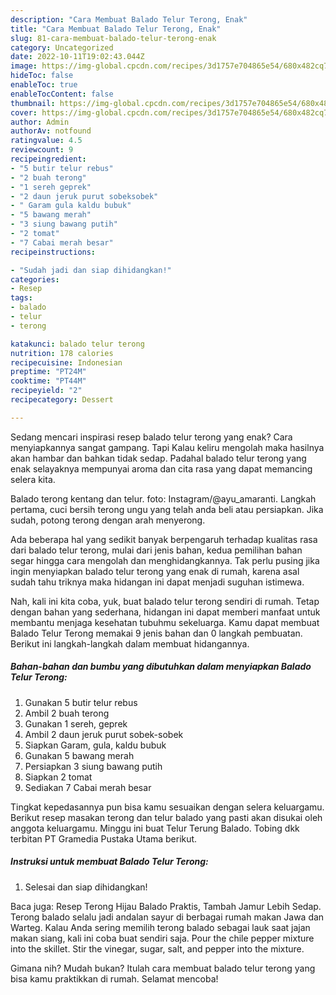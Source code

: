 ```yaml
---
description: "Cara Membuat Balado Telur Terong, Enak"
title: "Cara Membuat Balado Telur Terong, Enak"
slug: 81-cara-membuat-balado-telur-terong-enak
category: Uncategorized
date: 2022-10-11T19:02:43.044Z
image: https://img-global.cpcdn.com/recipes/3d1757e704865e54/680x482cq70/balado-telur-terong-foto-resep-utama.jpg
hideToc: false
enableToc: true
enableTocContent: false
thumbnail: https://img-global.cpcdn.com/recipes/3d1757e704865e54/680x482cq70/balado-telur-terong-foto-resep-utama.jpg
cover: https://img-global.cpcdn.com/recipes/3d1757e704865e54/680x482cq70/balado-telur-terong-foto-resep-utama.jpg
author: Admin
authorAv: notfound
ratingvalue: 4.5
reviewcount: 9
recipeingredient:
- "5 butir telur rebus"
- "2 buah terong"
- "1 sereh geprek"
- "2 daun jeruk purut sobeksobek"
- " Garam gula kaldu bubuk"
- "5 bawang merah"
- "3 siung bawang putih"
- "2 tomat"
- "7 Cabai merah besar"
recipeinstructions:

- "Sudah jadi dan siap dihidangkan!"
categories:
- Resep
tags:
- balado
- telur
- terong

katakunci: balado telur terong 
nutrition: 178 calories
recipecuisine: Indonesian
preptime: "PT24M"
cooktime: "PT44M"
recipeyield: "2"
recipecategory: Dessert

---
```



Sedang mencari inspirasi resep balado telur terong yang enak? Cara menyiapkannya sangat gampang. Tapi Kalau keliru mengolah maka hasilnya akan hambar dan bahkan tidak sedap. Padahal balado telur terong yang enak selayaknya mempunyai aroma dan cita rasa yang dapat memancing selera kita.


Balado terong kentang dan telur. foto: Instagram/@ayu_amaranti. Langkah pertama, cuci bersih terong ungu yang telah anda beli atau persiapkan. Jika sudah, potong terong dengan arah menyerong.

Ada beberapa hal yang sedikit banyak berpengaruh terhadap kualitas rasa dari balado telur terong, mulai dari jenis bahan, kedua pemilihan bahan segar hingga cara mengolah dan menghidangkannya. Tak perlu pusing jika ingin menyiapkan balado telur terong yang enak di rumah, karena asal sudah tahu triknya maka hidangan ini dapat menjadi suguhan istimewa.


Nah, kali ini kita coba, yuk, buat balado telur terong sendiri di rumah. Tetap dengan bahan yang sederhana, hidangan ini dapat memberi manfaat untuk membantu menjaga kesehatan tubuhmu sekeluarga. Kamu dapat membuat Balado Telur Terong memakai 9 jenis bahan dan 0 langkah pembuatan. Berikut ini langkah-langkah dalam membuat hidangannya.

<!--inarticleads1-->

##### Bahan-bahan dan bumbu yang dibutuhkan dalam menyiapkan Balado Telur Terong:

1. Gunakan 5 butir telur rebus
1. Ambil 2 buah terong
1. Gunakan 1 sereh, geprek
1. Ambil 2 daun jeruk purut sobek-sobek
1. Siapkan  Garam, gula, kaldu bubuk
1. Gunakan 5 bawang merah
1. Persiapkan 3 siung bawang putih
1. Siapkan 2 tomat
1. Sediakan 7 Cabai merah besar


Tingkat kepedasannya pun bisa kamu sesuaikan dengan selera keluargamu. Berikut resep masakan terong dan telur balado yang pasti akan disukai oleh anggota keluargamu. Minggu ini buat Telur Terung Balado. Tobing dkk terbitan PT Gramedia Pustaka Utama berikut. 

<!--inarticleads2-->

##### Instruksi untuk membuat Balado Telur Terong:


1. Selesai dan siap dihidangkan!

Baca juga: Resep Terong Hijau Balado Praktis, Tambah Jamur Lebih Sedap. Terong balado selalu jadi andalan sayur di berbagai rumah makan Jawa dan Warteg. Kalau Anda sering memilih terong balado sebagai lauk saat jajan makan siang, kali ini coba buat sendiri saja. Pour the chile pepper mixture into the skillet. Stir the vinegar, sugar, salt, and pepper into the mixture. 

Gimana nih? Mudah bukan? Itulah cara membuat balado telur terong yang bisa kamu praktikkan di rumah. Selamat mencoba!
